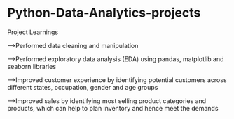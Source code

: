 # Python-Data-Analytics-projects

Project Learnings

-->Performed data cleaning and manipulation

-->Performed exploratory data analysis (EDA) using pandas, matplotlib and seaborn libraries

-->Improved customer experience by identifying potential customers across different states, occupation, gender and age groups

-->Improved sales by identifying most selling product categories and products, which can help to plan inventory and hence meet the demands
